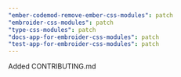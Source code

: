 ```yaml
---
"ember-codemod-remove-ember-css-modules": patch
"embroider-css-modules": patch
"type-css-modules": patch
"docs-app-for-embroider-css-modules": patch
"test-app-for-embroider-css-modules": patch
---
```


Added CONTRIBUTING.md
